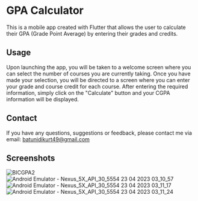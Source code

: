 # GPA Calculator
This is a mobile app created with Flutter that allows the user to calculate their GPA (Grade Point Average) by entering their grades and credits.
## Usage
Upon launching the app, you will be taken to a welcome screen where you can select the number of courses you are currently taking. Once you have made your selection, you will be directed to a screen where you can enter your grade and course credit for each course. After entering the required information, simply click on the "Calculate" button and your CGPA information will be displayed.


## Contact
If you have any questions, suggestions or feedback, please contact me via email: batunidikurt49@gmail.com


## Screenshots

![BICGPA2](https://user-images.githubusercontent.com/82970523/233812609-680ecd6b-6f15-482a-9253-f85ee429703d.gif)
![Android Emulator - Nexus_5X_API_30_5554 23 04 2023 03_10_57](https://user-images.githubusercontent.com/82970523/233812647-5448cd0e-8e7b-4e8e-9ceb-4d5cd977c30f.png)
![Android Emulator - Nexus_5X_API_30_5554 23 04 2023 03_11_17](https://user-images.githubusercontent.com/82970523/233812650-d57961eb-9156-4f03-b1bc-252ee5273067.png)
![Android Emulator - Nexus_5X_API_30_5554 23 04 2023 03_11_24](https://user-images.githubusercontent.com/82970523/233812653-0daacb90-3fe6-4090-833c-8f05239a01fd.png)
